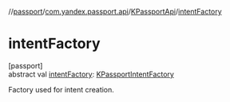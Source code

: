 //[passport](../../../index.md)/[com.yandex.passport.api](../index.md)/[KPassportApi](index.md)/[intentFactory](intent-factory.md)

# intentFactory

[passport]\
abstract val [intentFactory](intent-factory.md): [KPassportIntentFactory](../-k-passport-intent-factory/index.md)

Factory used for intent creation.
